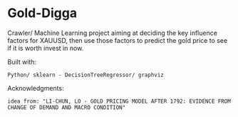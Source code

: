 # Gold-Digga
Crawler/ Machine Learning project aiming at deciding the key influence factors for XAUUSD, then use those factors to predict the gold price to see if it is worth invest in now.

Built with:

	Python/ sklearn - DecisionTreeRegressor/ graphviz

Acknowledgments:

	idea from: "LI-CHUN, LO - GOLD PRICING MODEL AFTER 1792: EVIDENCE FROM CHANGE OF DEMAND AND MACRO CONDITION"
